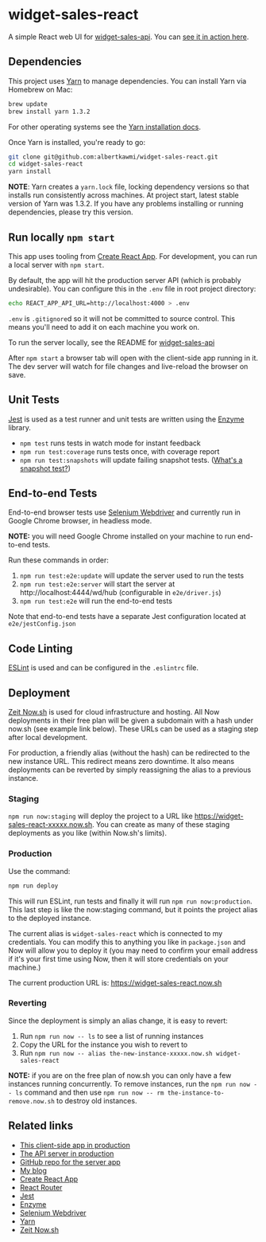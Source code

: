 # widget-sales-react
A simple React web UI for [widget-sales-api](https://github.com/albertkawmi/widget-sales-api). You can [see it in action here](https://widget-sales-react.now.sh/).

## Dependencies

This project uses [Yarn](https://yarnpkg.com/en/) to manage dependencies. You can install Yarn via Homebrew on Mac:
```bash
brew update
brew install yarn 1.3.2
```
For other operating systems see the [Yarn installation docs](https://yarnpkg.com/lang/en/docs/install/#windows-tab).

Once Yarn is installed, you're ready to go:

```bash
git clone git@github.com:albertkawmi/widget-sales-react.git
cd widget-sales-react
yarn install
```

__NOTE__: Yarn creates a `yarn.lock` file, locking dependency versions so that installs run consistently across machines. At project start, latest stable version of Yarn was 1.3.2. If you have any problems installing or running dependencies, please try this version.

## Run locally `npm start`
This app uses tooling from [Create React App](https://github.com/facebookincubator/create-react-app). For development, you can run a local server with `npm start`.

By default, the app will hit the production server API (which is probably undesirable). You can configure this in the `.env` file in root project directory:
```bash
echo REACT_APP_API_URL=http://localhost:4000 > .env
```
`.env` is `.gitignore`d so it will not be committed to source control. This  means you'll need to add it on each machine you work on.

To run the server locally, see the README for [widget-sales-api](https://github.com/albertkawmi/widget-sales-api#widget-sales-api)

After `npm start` a browser tab will open with the client-side app running in it. The dev server will watch for file changes and live-reload the browser on save.

## Unit Tests
[Jest](https://facebook.github.io/jest/) is used as a test runner and unit tests are written using the [Enzyme](https://github.com/airbnb/enzyme) library.

* `npm test` runs tests in watch mode for instant feedback
* `npm run test:coverage` runs tests once, with coverage report
* `npm run test:snapshots` will update failing snapshot tests. ([What's a snapshot test?](https://facebook.github.io/jest/docs/en/snapshot-testing.html))

## End-to-end Tests
End-to-end browser tests use [Selenium Webdriver](https://seleniumhq.github.io/selenium/docs/api/javascript/index.html) and currently run in Google Chrome browser, in headless mode.

__NOTE:__ you will need Google Chrome installed on your machine to run end-to-end tests.

Run these commands in order:

1. `npm run test:e2e:update` will update the server used to run the tests
2. `npm run test:e2e:server` will start the server at http://localhost:4444/wd/hub (configurable in `e2e/driver.js`)
3. `npm run test:e2e` will run the end-to-end tests

Note that end-to-end tests have a separate Jest configuration located at `e2e/jestConfig.json`

## Code Linting

[ESLint](https://eslint.org/) is used and can be configured in the `.eslintrc` file.

## Deployment

[Zeit Now.sh](https://zeit.co/now) is used for cloud infrastructure and hosting. All Now deployments in their free plan will be given a subdomain with a hash under now.sh (see example link below). These URLs can be used as a staging step after local development.

For production, a friendly alias (without the hash) can be redirected to the new instance URL. This redirect means zero downtime. It also means deployments can be reverted by simply reassigning the alias to a previous instance.

### Staging
`npm run now:staging` will deploy the project to a URL like https://widget-sales-react-xxxxx.now.sh. You can create as many of these staging deployments as you like (within Now.sh's limits).

### Production
Use the command:
```bash
npm run deploy
```
This will run ESLint, run tests and finally it will run `npm run now:production`. This last step is like the now:staging command, but it points the project alias to the deployed instance.

The current alias is `widget-sales-react` which is connected to my credentials. You can modify this to anything you like in `package.json` and Now will allow you to deploy it (you may need to confirm your email address if it's your first time using Now, then it will store credentials on your machine.)

The current production URL is: https://widget-sales-react.now.sh

### Reverting
Since the deployment is simply an alias change, it is easy to revert:

1. Run `npm run now -- ls` to see a list of running instances
2. Copy the URL for the instance you wish to revert to
3. Run `npm run now -- alias the-new-instance-xxxxx.now.sh widget-sales-react`

__NOTE:__ if you are on the free plan of now.sh you can only have a few instances running concurrently. To remove instances, run the `npm run now -- ls` command and then use `npm run now -- rm the-instance-to-remove.now.sh` to destroy old instances.

## Related links

* [This client-side app in production](https://widget-sales-react.now.sh)
* [The API server in production](https://widget-sales-api.now.sh)
* [GitHub repo for the server app](https://github.com/albertkawmi/widget-sales-api)
* [My blog](http://kawmi.co)
* [Create React App](https://github.com/facebookincubator/create-react-app)
* [React Router](https://github.com/ReactTraining/react-router)
* [Jest](https://facebook.github.io/jest/)
* [Enzyme](https://github.com/airbnb/enzyme)
* [Selenium Webdriver](https://seleniumhq.github.io/selenium/docs/api/javascript/index.html)
* [Yarn](https://yarnpkg.com/en/)
* [Zeit Now.sh](https://zeit.co/now)
